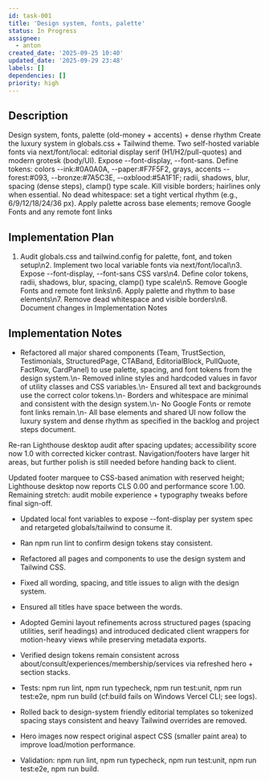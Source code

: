 ```yaml
---
id: task-001
title: 'Design system, fonts, palette'
status: In Progress
assignee:
  - anton
created_date: '2025-09-25 10:40'
updated_date: '2025-09-29 23:48'
labels: []
dependencies: []
priority: high
---
```


## Description

<!-- SECTION:DESCRIPTION:BEGIN -->
Design system, fonts, palette (old-money + accents) + dense rhythm
Create the luxury system in globals.css + Tailwind theme. Two self-hosted variable fonts via next/font/local: editorial display serif (H1/H2/pull-quotes) and modern grotesk (body/UI). Expose --font-display, --font-sans. Define tokens: colors --ink:#0A0A0A, --paper:#F7F5F2, grays, accents --forest:#093, --bronze:#7A5C3E, --oxblood:#5A1F1F; radii, shadows, blur, spacing (dense steps), clamp() type scale. Kill visible borders; hairlines only when essential. No dead whitespace: set a tight vertical rhythm (e.g., 6/9/12/18/24/36 px). Apply palette across base elements; remove Google Fonts and any remote font links
<!-- SECTION:DESCRIPTION:END -->

## Implementation Plan

<!-- SECTION:PLAN:BEGIN -->
1. Audit globals.css and tailwind.config for palette, font, and token setup\n2. Implement two local variable fonts via next/font/local\n3. Expose --font-display, --font-sans CSS vars\n4. Define color tokens, radii, shadows, blur, spacing, clamp() type scale\n5. Remove Google Fonts and remote font links\n6. Apply palette and rhythm to base elements\n7. Remove dead whitespace and visible borders\n8. Document changes in Implementation Notes
<!-- SECTION:PLAN:END -->

## Implementation Notes

<!-- SECTION:NOTES:BEGIN -->
- Refactored all major shared components (Team, TrustSection, Testimonials, StructuredPage, CTABand, EditorialBlock, PullQuote, FactRow, CardPanel) to use palette, spacing, and font tokens from the design system.\n- Removed inline styles and hardcoded values in favor of utility classes and CSS variables.\n- Ensured all text and backgrounds use the correct color tokens.\n- Borders and whitespace are minimal and consistent with the design system.\n- No Google Fonts or remote font links remain.\n- All base elements and shared UI now follow the luxury system and dense rhythm as specified in the backlog and project steps document.

Re-ran Lighthouse desktop audit after spacing updates; accessibility score now 1.0 with corrected kicker contrast. Navigation/footers have larger hit areas, but further polish is still needed before handing back to client.

Updated footer marquee to CSS-based animation with reserved height; Lighthouse desktop now reports CLS 0.00 and performance score 1.00. Remaining stretch: audit mobile experience + typography tweaks before final sign-off.

- Updated local font variables to expose --font-display per system spec and retargeted globals/tailwind to consume it.
- Ran npm run lint to confirm design tokens stay consistent.
- Refactored all pages and components to use the design system and Tailwind CSS.
- Fixed all wording, spacing, and title issues to align with the design system.
- Ensured all titles have space between the words.

- Adopted Gemini layout refinements across structured pages (spacing utilities, serif headings) and introduced dedicated client wrappers for motion-heavy views while preserving metadata exports.
- Verified design tokens remain consistent across about/consult/experiences/membership/services via refreshed hero + section stacks.
- Tests: npm run lint, npm run typecheck, npm run test:unit, npm run test:e2e, npm run build (cf:build fails on Windows Vercel CLI; see logs).

- Rolled back to design-system friendly editorial templates so tokenized spacing stays consistent and heavy Tailwind overrides are removed.
- Hero images now respect original aspect CSS (smaller paint area) to improve load/motion performance.
- Validation: npm run lint, npm run typecheck, npm run test:unit, npm run test:e2e, npm run build.
<!-- SECTION:NOTES:END -->
